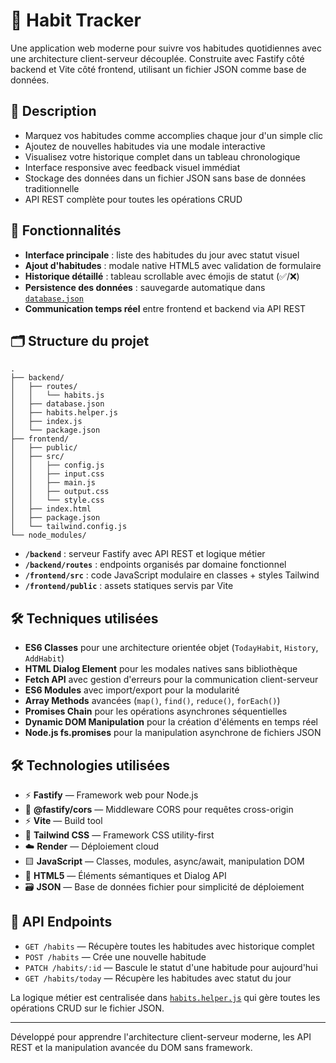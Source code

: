 # 📅 Habit Tracker

Une application web moderne pour suivre vos habitudes quotidiennes avec une architecture client-serveur découplée. Construite avec Fastify côté backend et Vite côté frontend, utilisant un fichier JSON comme base de données.

## 📝 Description

- Marquez vos habitudes comme accomplies chaque jour d'un simple clic
- Ajoutez de nouvelles habitudes via une modale interactive
- Visualisez votre historique complet dans un tableau chronologique
- Interface responsive avec feedback visuel immédiat
- Stockage des données dans un fichier JSON sans base de données traditionnelle
- API REST complète pour toutes les opérations CRUD

## 🚀 Fonctionnalités

- **Interface principale** : liste des habitudes du jour avec statut visuel
- **Ajout d'habitudes** : modale native HTML5 avec validation de formulaire
- **Historique détaillé** : tableau scrollable avec émojis de statut (✅/❌)
- **Persistence des données** : sauvegarde automatique dans [`database.json`](./backend/database.json)
- **Communication temps réel** entre frontend et backend via API REST

## 🗂️ Structure du projet

```
.
├── backend/
│   ├── routes/
│   │   └── habits.js
│   ├── database.json
│   ├── habits.helper.js
│   ├── index.js
│   └── package.json
├── frontend/
│   ├── public/
│   ├── src/
│   │   ├── config.js
│   │   ├── input.css
│   │   ├── main.js
│   │   ├── output.css
│   │   └── style.css
│   ├── index.html
│   ├── package.json
│   └── tailwind.config.js
└── node_modules/
```

- **`/backend`** : serveur Fastify avec API REST et logique métier
- **`/backend/routes`** : endpoints organisés par domaine fonctionnel
- **`/frontend/src`** : code JavaScript modulaire en classes + styles Tailwind
- **`/frontend/public`** : assets statiques servis par Vite

## 🛠️ Techniques utilisées

- **ES6 Classes** pour une architecture orientée objet (`TodayHabit`, `History`, `AddHabit`)
- **HTML Dialog Element** pour les modales natives sans bibliothèque
- **Fetch API** avec gestion d'erreurs pour la communication client-serveur
- **ES6 Modules** avec import/export pour la modularité
- **Array Methods** avancées (`map()`, `find()`, `reduce()`, `forEach()`)
- **Promises Chain** pour les opérations asynchrones séquentielles
- **Dynamic DOM Manipulation** pour la création d'éléments en temps réel
- **Node.js fs.promises** pour la manipulation asynchrone de fichiers JSON

## 🛠️ Technologies utilisées

- ⚡ **Fastify** — Framework web pour Node.js
- 🔄 **@fastify/cors** — Middleware CORS pour requêtes cross-origin
- ⚡ **Vite** — Build tool
- 🎨 **Tailwind CSS** — Framework CSS utility-first
- ☁️ **Render** — Déploiement cloud
- 🟨 **JavaScript** — Classes, modules, async/await, manipulation DOM
- 📄 **HTML5** — Éléments sémantiques et Dialog API
- 🗃️ **JSON** — Base de données fichier pour simplicité de déploiement

## 📡 API Endpoints

- `GET /habits` — Récupère toutes les habitudes avec historique complet
- `POST /habits` — Crée une nouvelle habitude
- `PATCH /habits/:id` — Bascule le statut d'une habitude pour aujourd'hui
- `GET /habits/today` — Récupère les habitudes avec statut du jour

La logique métier est centralisée dans [`habits.helper.js`](./backend/habits.helper.js) qui gère toutes les opérations CRUD sur le fichier JSON.

---

Développé pour apprendre l'architecture client-serveur moderne, les API REST et la manipulation avancée du DOM sans framework.
